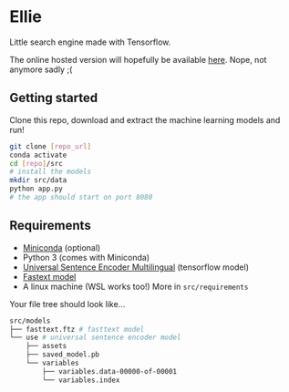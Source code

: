 # Ellie
 Little search engine made with Tensorflow.

 The online hosted version will hopefully be available [here](https://ellie.weis.studio). Nope, not anymore sadly ;(

## Getting started

Clone this repo, download and extract the machine learning models and run!

```sh
git clone [repo_url]
conda activate
cd [repo]/src
# install the models
mkdir src/data
python app.py
# the app should start on port 8080
```

## Requirements

- [Miniconda](https://docs.conda.io/en/latest/miniconda.html) (optional) 
- Python 3 (comes with Miniconda)
- [Universal Sentence Encoder Multilingual](https://tfhub.dev/google/universal-sentence-encoder-multilingual/3) (tensorflow model)
- [Fastext model](https://fasttext.cc/)
- A linux machine (WSL works too!)
More in `src/requirements`

Your file tree should look like...
```sh
src/models
├── fasttext.ftz # fasttext model
└── use # universal sentence encoder model
    ├── assets
    ├── saved_model.pb
    └── variables
        ├── variables.data-00000-of-00001
        └── variables.index
```
